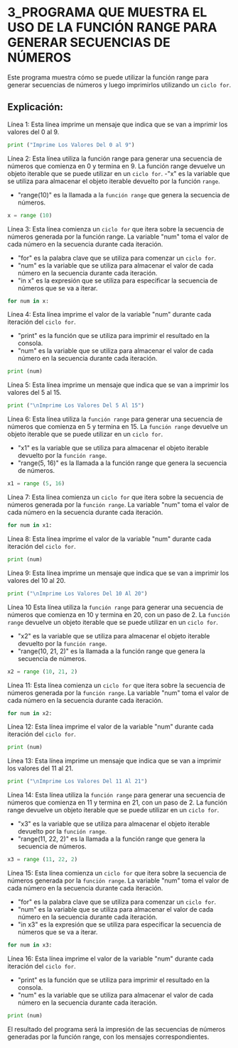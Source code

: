 # 3_PROGRAMA QUE MUESTRA EL USO DE LA FUNCIÓN RANGE PARA GENERAR SECUENCIAS DE NÚMEROS
Este programa muestra cómo se puede utilizar la función range para generar secuencias de números y luego imprimirlos utilizando un `ciclo for`.
## Explicación:
Línea 1: Esta línea imprime un mensaje que indica que se van a imprimir los valores del 0 al 9.

```python
print ("Imprime Los Valores Del 0 al 9")
```

Línea 2: Esta línea utiliza la función range para generar una secuencia de números que comienza en 0 y termina en 9. La función range devuelve un objeto iterable que se puede utilizar en un `ciclo for`.
-"x" es la variable que se utiliza para almacenar el objeto iterable devuelto por la función `range`.
- "range(10)" es la llamada a la `función range` que genera la secuencia de números.

```python
x = range (10)
```


Línea 3: Esta línea comienza un `ciclo for` que itera sobre la secuencia de números generada por la función range. La variable "num" toma el valor de cada número en la secuencia durante cada iteración.
- "for" es la palabra clave que se utiliza para comenzar un `ciclo for`.
- "num" es la variable que se utiliza para almacenar el valor de cada número en la secuencia durante cada iteración.
- "in x" es la expresión que se utiliza para especificar la secuencia de números que se va a iterar.

```python
for num in x:
```

Línea 4: Esta línea imprime el valor de la variable "num" durante cada iteración del `ciclo for`.
- "print" es la función que se utiliza para imprimir el resultado en la consola.
- "num" es la variable que se utiliza para almacenar el valor de cada número en la secuencia durante cada iteración.

```python
print (num)
```

Línea 5: Esta línea imprime un mensaje que indica que se van a imprimir los valores del 5 al 15.

```python
print ("\nImprime Los Valores Del 5 Al 15")
```

Línea 6: Esta línea utiliza la `función range` para generar una secuencia de números que comienza en 5 y termina en 15. La `función range` devuelve un objeto iterable que se puede utilizar en un `ciclo for`.
- "x1" es la variable que se utiliza para almacenar el objeto iterable devuelto por la `función range`.
- "range(5, 16)" es la llamada a la función range que genera la secuencia de números.

```python
x1 = range (5, 16)
```

Línea 7: Esta línea comienza un `ciclo for` que itera sobre la secuencia de números generada por la `función range`. La variable "num" toma el valor de cada número en la secuencia durante cada iteración.

```python
for num in x1:
```

Línea 8: Esta línea imprime el valor de la variable "num" durante cada iteración del `ciclo for`.

```python
print (num)
```

Línea 9: Esta línea imprime un mensaje que indica que se van a imprimir los valores del 10 al 20.

```python
print ("\nImprime Los Valores Del 10 Al 20")
```

Línea 10
Esta línea utiliza la `función range` para generar una secuencia de números que comienza en 10 y termina en 20, con un paso de 2. La `función range` devuelve un objeto iterable que se puede utilizar en un `ciclo for`.
- "x2" es la variable que se utiliza para almacenar el objeto iterable devuelto por la `función range`.
- "range(10, 21, 2)" es la llamada a la función range que genera la secuencia de números.
  
```python
x2 = range (10, 21, 2)
```

Línea 11: Esta línea comienza un `ciclo for` que itera sobre la secuencia de números generada por la `función range`. La variable "num" toma el valor de cada número en la secuencia durante cada iteración.

```python
for num in x2:
```

Línea 12: Esta línea imprime el valor de la variable "num" durante cada iteración del `ciclo for`.

```python
print (num)
```

Línea 13: Esta línea imprime un mensaje que indica que se van a imprimir los valores del 11 al 21.

```python
print ("\nImprime Los Valores Del 11 Al 21")
```

Línea 14: Esta línea utiliza la `función range` para generar una secuencia de números que comienza en 11 y termina en 21, con un paso de 2. La función range devuelve un objeto iterable que se puede utilizar en un `ciclo for`.
- "x3" es la variable que se utiliza para almacenar el objeto iterable devuelto por la `función range`.
- "range(11, 22, 2)" es la llamada a la función range que genera la secuencia de números.

```python
x3 = range (11, 22, 2)
```


Línea 15: Esta línea comienza un `ciclo for` que itera sobre la secuencia de números generada por la `función range`. La variable "num" toma el valor de cada número en la secuencia durante cada iteración.
- "for" es la palabra clave que se utiliza para comenzar un `ciclo for`.
- "num" es la variable que se utiliza para almacenar el valor de cada número en la secuencia durante cada iteración.
- "in x3" es la expresión que se utiliza para especificar la secuencia de números que se va a iterar.

```python
for num in x3:
```

Línea 16: Esta línea imprime el valor de la variable "num" durante cada iteración del `ciclo for`.
- "print" es la función que se utiliza para imprimir el resultado en la consola.
- "num" es la variable que se utiliza para almacenar el valor de cada número en la secuencia durante cada iteración.

```python
print (num)
```

El resultado del programa será la impresión de las secuencias de números generadas por la función range, con los mensajes correspondientes.

